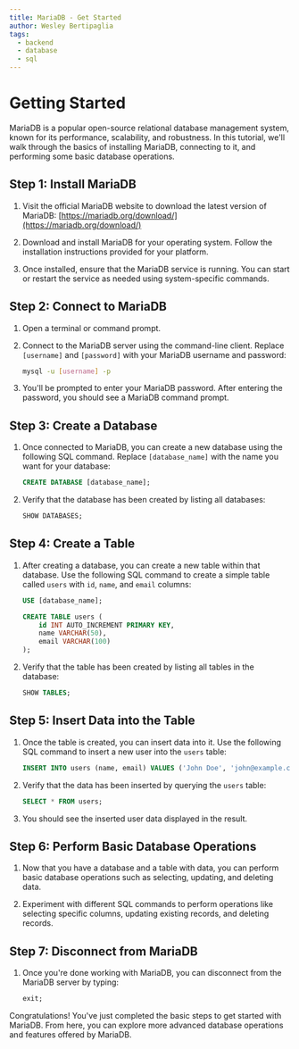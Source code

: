 ```yaml
---
title: MariaDB - Get Started
author: Wesley Bertipaglia
tags:
  - backend
  - database
  - sql
---
```

# Getting Started

MariaDB is a popular open-source relational database management system, known for its performance, scalability, and robustness. In this tutorial, we'll walk through the basics of installing MariaDB, connecting to it, and performing some basic database operations.

## Step 1: Install MariaDB

1. Visit the official MariaDB website to download the latest version of MariaDB: [https://mariadb.org/download/](https://mariadb.org/download/)

2. Download and install MariaDB for your operating system. Follow the installation instructions provided for your platform.

3. Once installed, ensure that the MariaDB service is running. You can start or restart the service as needed using system-specific commands.

## Step 2: Connect to MariaDB

1. Open a terminal or command prompt.

2. Connect to the MariaDB server using the command-line client. Replace `[username]` and `[password]` with your MariaDB username and password:

    ```bash
    mysql -u [username] -p
    ```

3. You'll be prompted to enter your MariaDB password. After entering the password, you should see a MariaDB command prompt.

## Step 3: Create a Database

1. Once connected to MariaDB, you can create a new database using the following SQL command. Replace `[database_name]` with the name you want for your database:

    ```sql
    CREATE DATABASE [database_name];
    ```

2. Verify that the database has been created by listing all databases:

    ```sql
    SHOW DATABASES;
    ```

## Step 4: Create a Table

1. After creating a database, you can create a new table within that database. Use the following SQL command to create a simple table called `users` with `id`, `name`, and `email` columns:

    ```sql
    USE [database_name];

    CREATE TABLE users (
        id INT AUTO_INCREMENT PRIMARY KEY,
        name VARCHAR(50),
        email VARCHAR(100)
    );
    ```

2. Verify that the table has been created by listing all tables in the database:

    ```sql
    SHOW TABLES;
    ```

## Step 5: Insert Data into the Table

1. Once the table is created, you can insert data into it. Use the following SQL command to insert a new user into the `users` table:

    ```sql
    INSERT INTO users (name, email) VALUES ('John Doe', 'john@example.com');
    ```

2. Verify that the data has been inserted by querying the `users` table:

    ```sql
    SELECT * FROM users;
    ```

3. You should see the inserted user data displayed in the result.

## Step 6: Perform Basic Database Operations

1. Now that you have a database and a table with data, you can perform basic database operations such as selecting, updating, and deleting data.

2. Experiment with different SQL commands to perform operations like selecting specific columns, updating existing records, and deleting records.

## Step 7: Disconnect from MariaDB

1. Once you're done working with MariaDB, you can disconnect from the MariaDB server by typing:

    ```sql
    exit;
    ```

Congratulations! You've just completed the basic steps to get started with MariaDB. From here, you can explore more advanced database operations and features offered by MariaDB.
